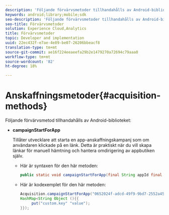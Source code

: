 ```yaml
---
description: 'Följande förvärvsmetoder tillhandahålls av Android-biblioteket '
keywords: android;library;mobile;sdk
seo-description: 'Följande förvärvsmetoder tillhandahålls av Android-biblioteket '
seo-title: Förvärvsmetoder
solution: Experience Cloud,Analytics
title: Förvärvsmetoder
topic: Developer and implementation
uuid: 22ec432f-e7ae-4e89-be07-26206bbeacf8
translation-type: tm+mt
source-git-commit: ae16f224eeaeefa29b2e1479270a72694c79aaa0
workflow-type: tm+mt
source-wordcount: '82'
ht-degree: 18%

---
```



# Anskaffningsmetoder{#acquisition-methods}

Följande förvärvsmetod tillhandahålls av Android-biblioteket:

* **campaignStartForApp**

   Tillåter utvecklare att starta en app-anskaffningskampanj som om användaren klickade på en länk. Detta är praktiskt när du vill skapa länkar för manuell hämtning och hantera omdirigering av appbutiken själv.

   * Här är syntaxen för den här metoden:

      ```java
      public static void campaignStartForApp(final String appId final Map<String Object> data); 
      ```

   * Här är kodexemplet för den här metoden:

      ```java
      Acquisition.campaignStartForApp("0652024f-adcd-49f9-9bd7-2552a4564d2f" new 
      HashMap<String Object (){{
           put("custom.key" "value");
      }}); 
      ```
